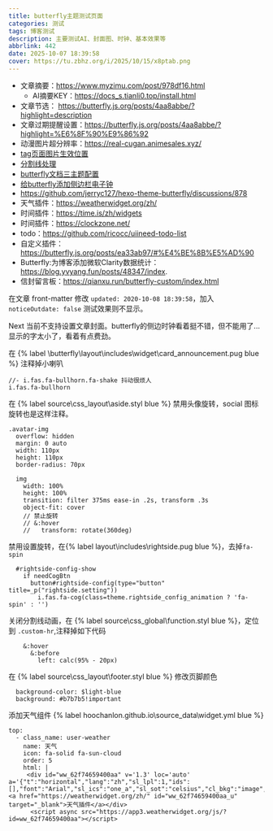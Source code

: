 ```yaml
---
title: butterfly主题测试页面
categories: 测试
tags: 博客测试
description: 主要测试AI、封面图、时钟、基本效果等
abbrlink: 442
date: 2025-10-07 18:39:58
cover: https://tu.zbhz.org/i/2025/10/15/x8ptab.png
---
```


<!-- https://rpgamer.com/wp-content/uploads/2022/08/persona-heroes-image.jpg -->
<!-- https://tu.zbhz.org/i/2025/10/09/114ak04.jpg -->

* 文章摘要：https://www.myzimu.com/post/978df16.html
  * AI摘要KEY：https://docs_s.tianli0.top/install.html
* 文章节选： https://butterfly.js.org/posts/4aa8abbe/?highlight=description
* 文章过期提醒设置：https://butterfly.js.org/posts/4aa8abbe/?highlight=%E6%8F%90%E9%86%92
* 动漫图片超分辨率：https://real-cugan.animesales.xyz/
* [tag页面图片生效位置](https://github.com/jerryc127/hexo-theme-butterfly/issues/1023)
* [分割线处理](https://luoyuy.top/posts/5c76ad4123cd/)
* [butterfly文档三主题配置](https://butterfly.js.org/posts/4aa8abbe/)
* [给butterfly添加侧边栏电子钟](https://blog.anheyu.com/posts/fc18.html)
* https://github.com/jerryc127/hexo-theme-butterfly/discussions/878
* 天气插件：https://weatherwidget.org/zh/
* 时间插件：https://time.is/zh/widgets
* 时间插件：https://clockzone.net/
* todo：https://github.com/ricocc/uiineed-todo-list
* 自定义插件：https://butterfly.js.org/posts/ea33ab97/#%E4%BE%8B%E5%AD%90
* Butterfly:为博客添加微软Clarity数据统计：https://blog.yvyang.fun/posts/48347/index.
* 信封留言板：https://qianxu.run/butterfly-custom/index.html


在文章 front-matter 修改 `updated: 2020-10-08 18:39:58`，加入 `noticeOutdate: false` 测试效果则不显示。


Next 当前不支持设置文章封面。butterfly的侧边时钟看着挺不错，但不能用了...显示的字太小了，看着有点费劲。

在 {% label \butterfly\layout\includes\widget\card_announcement.pug blue %}  注释掉小喇叭


```pug
//- i.fas.fa-bullhorn.fa-shake 抖动很烦人
i.fas.fa-bullhorn 
```

 在 {% label source\css\_layout\aside.styl blue %} 禁用头像旋转，social 图标旋转也是这样注释。

```styl
.avatar-img
  overflow: hidden
  margin: 0 auto
  width: 110px
  height: 110px
  border-radius: 70px

  img
    width: 100%
    height: 100%
    transition: filter 375ms ease-in .2s, transform .3s
    object-fit: cover
    // 禁止旋转
    // &:hover
    //   transform: rotate(360deg)
```

禁用设置旋转，在{% label layout\includes\rightside.pug blue %}，去掉`fa-spin`

```pug
  #rightside-config-show
    if needCogBtn
      button#rightside-config(type="button" title=_p("rightside.setting"))
        i.fas.fa-cog(class=theme.rightside_config_animation ? 'fa-spin' : '')
```

关闭分割线动画，在 {% label source\css\_global\function.styl blue %}，定位到 `.custom-hr`,注释掉如下代码

```styl
    &:hover
      &:before
        left: calc(95% - 20px)
```

 在 {% label source\css\_layout\footer.styl  blue %} 修改页脚颜色

```styl
  background-color: $light-blue
  background: #b7b7b5!important
```

添加天气组件 {% label hoochanlon.github.io\source\_data\widget.yml  blue %}

```
top:
  - class_name: user-weather
    name: 天气
    icon: fa-solid fa-sun-cloud
    order: 5
    html: |
     <div id="ww_62f74659400aa" v='1.3' loc='auto' a='{"t":"horizontal","lang":"zh","sl_lpl":1,"ids":[],"font":"Arial","sl_ics":"one_a","sl_sot":"celsius","cl_bkg":"image","cl_font":"#FFFFFF","cl_cloud":"#FFFFFF","cl_persp":"#81D4FA","cl_sun":"#FFC107","cl_moon":"#FFC107","cl_thund":"#FF5722"}'><a href="https://weatherwidget.org/zh/" id="ww_62f74659400aa_u" target="_blank">天气插件</a></div>
      <script async src="https://app3.weatherwidget.org/js/?id=ww_62f74659400aa"></script>
```